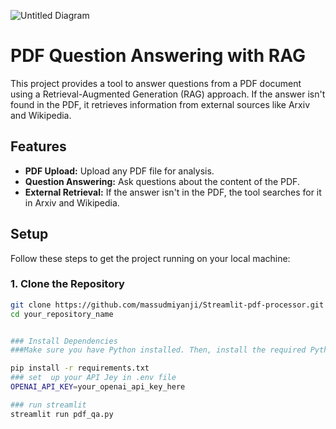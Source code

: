 



![Untitled Diagram](https://github.com/user-attachments/assets/4dd77063-451d-48cd-abdc-b4ce481169b0)



# PDF Question Answering with RAG

This project provides a tool to answer questions from a PDF document using a Retrieval-Augmented Generation (RAG) approach. If the answer isn't found in the PDF, it retrieves information from external sources like Arxiv and Wikipedia.

## Features

- **PDF Upload:** Upload any PDF file for analysis.
- **Question Answering:** Ask questions about the content of the PDF.
- **External Retrieval:** If the answer isn't in the PDF, the tool searches for it in Arxiv and Wikipedia.

## Setup

Follow these steps to get the project running on your local machine:

### 1. Clone the Repository

```bash
git clone https://github.com/massudmiyanji/Streamlit-pdf-processor.git
cd your_repository_name


### Install Dependencies
###Make sure you have Python installed. Then, install the required Python packages:

pip install -r requirements.txt
### set  up your API Jey in .env file
OPENAI_API_KEY=your_openai_api_key_here

### run streamlit 
streamlit run pdf_qa.py

